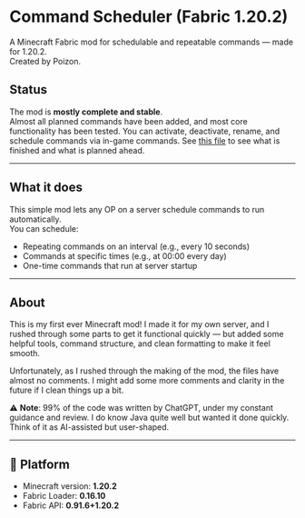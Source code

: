 # Command Scheduler (Fabric 1.20.2)

A Minecraft Fabric mod for schedulable and repeatable commands — made for 1.20.2.  
Created by Poizon.

## Status

The mod is **mostly complete and stable**.  
Almost all planned commands have been added, and most core functionality has been tested. You can activate, deactivate, rename, and schedule commands via in-game commands. See [this file](ToDoList.txt) to see what is finished and what is planned ahead.

---

## What it does

This simple mod lets any OP on a server schedule commands to run automatically.  
You can schedule:

- Repeating commands on an interval (e.g., every 10 seconds)
- Commands at specific times (e.g., at 00:00 every day)
- One-time commands that run at server startup

---

## About

This is my first ever Minecraft mod! I made it for my own server, and I rushed through some parts to get it functional quickly — but added some helpful tools, command structure, and clean formatting to make it feel smooth.

Unfortunately, as I rushed through the making of the mod, the files have almost no comments. I might add some more comments and clarity in the future if I clean things up a bit.

⚠️ **Note**: 99% of the code was written by ChatGPT, under my constant guidance and review. I do know Java quite well but wanted it done quickly. Think of it as AI-assisted but user-shaped.

---

## 🔧 Platform

- Minecraft version: **1.20.2**  
- Fabric Loader: **0.16.10**  
- Fabric API: **0.91.6+1.20.2**
